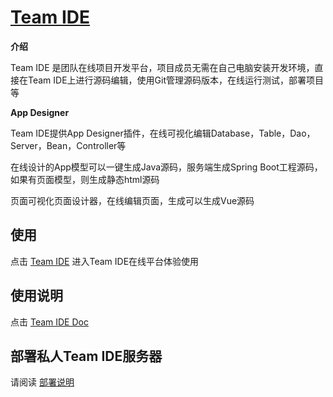 # [Team IDE](https://ide.teamide.com?_blank)

**介绍**

Team IDE 是团队在线项目开发平台，项目成员无需在自己电脑安装开发环境，直接在Team IDE上进行源码编辑，使用Git管理源码版本，在线运行测试，部署项目等

**App Designer**

Team IDE提供App Designer插件，在线可视化编辑Database，Table，Dao，Server，Bean，Controller等

在线设计的App模型可以一键生成Java源码，服务端生成Spring Boot工程源码，如果有页面模型，则生成静态html源码

页面可视化页面设计器，在线编辑页面，生成可以生成Vue源码

## 使用

点击 [Team IDE](https://ide.teamide.com?_blank) 进入Team IDE在线平台体验使用

## 使用说明

点击 [Team IDE Doc](https://ide.teamide.com/#/doc?_blank) 

## 部署私人Team IDE服务器

请阅读 [部署说明](https://gitee.com/teamide/ide/blob/master/%E9%83%A8%E7%BD%B2%E8%AF%B4%E6%98%8E.md?_blank) 
